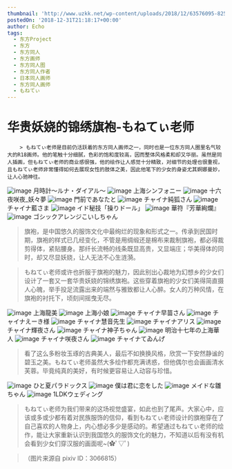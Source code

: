 ```yaml
---
thumbnail: 'http://www.uzkk.net/wp-content/uploads/2018/12/63576095-825x510.png'
postedOn: '2018-12-31T21:18:17+00:00'
author: Echo
tags:
  - 东方Project
  - 东方
  - 东方同人
  - 东方画师
  - 东方同人图
  - 东方同人作者
  - 日本同人画师
  - 东方同人画师
  - もねてぃ
---
```


# 华贵妖娆的锦绣旗袍-もねてぃ老师

		> もねてぃ老师是目前仍活跃着的东方同人画师之一，同时也是一位东方同人圈里名气较大的R18画师。他的笔触十分细腻，色彩的饱和度较高，因而整体风格柔和却又华丽。虽然是同人插画，但もねてぃ老师的商业感很强，他的绘作让人感觉十分精致，对细节的处理也很重视，且もねてぃ老师非常懂得如何去展现女性的肢体之美，因此他笔下的少女的身姿尤其婀娜曼妙，让人心驰神往。

> 

![image](http://www.uzkk.net/wp-content/uploads/2018/12/56844886_p0.jpg)
月時計～ルナ・ダイアル～
![image](http://www.uzkk.net/wp-content/uploads/2018/12/57683628_p0.jpg)
上海シンフォニー
![image](http://www.uzkk.net/wp-content/uploads/2018/12/72199641_p0.jpg)
十六夜咲夜_妖々夢
![image](http://www.uzkk.net/wp-content/uploads/2018/12/66382172_p0.jpg)
門前であなたと
![image](http://www.uzkk.net/wp-content/uploads/2018/12/54113164_p0.jpg)
チャイナ純狐さん
![image](http://www.uzkk.net/wp-content/uploads/2018/12/56487980_p0.jpg)
チャイナ藍さま
![image](http://www.uzkk.net/wp-content/uploads/2018/12/62834884_p0.jpg)
イド秘技「操りドール」
![image](http://www.uzkk.net/wp-content/uploads/2018/12/63004325_p0.jpg)
華符『芳華絢爛』
![image](http://www.uzkk.net/wp-content/uploads/2018/12/71225052_p0.jpg)
ゴシックアレンジこいしちゃん
> 旗袍，是中国悠久的服饰文化中最绚烂的现象和形式之一。传承到民国时期，旗袍的样式已几经变化，不管是用绸缎还是棉布来裁制旗袍，都必得裁剪得体，紧贴腰身。那纤长流畅的线条既显高贵，又显端庄；华美得体的同时，却又尽显妖娆，让人无法不心生涟漪。

> もねてぃ老师或许也折服于旗袍的魅力，因此别出心裁地为幻想乡的少女们设计了一套又一套华贵妖娆的锦绣旗袍。这些穿着旗袍的少女们美得简直摄人心魄，举手投足流露出来的端然与雅致都让人心醉。女人的万种风情，在旗袍的衬托下，顷刻间摇曳无尽。

![image](http://www.uzkk.net/wp-content/uploads/2018/12/60314538_p0.jpg)
上海龍美
![image](http://www.uzkk.net/wp-content/uploads/2018/12/61855006_p0.jpg)
上海小娘
![image](http://www.uzkk.net/wp-content/uploads/2018/12/63576095_p0.jpg)
チャイナ早苗さん
![image](http://www.uzkk.net/wp-content/uploads/2018/12/59554554_p0.jpg)
チャイナえーき様
![image](http://www.uzkk.net/wp-content/uploads/2018/12/59192484_p0.jpg)
チャイナ慧音先生
![image](http://www.uzkk.net/wp-content/uploads/2018/12/60263222_p0.jpg)
チャイナアリス
![image](http://www.uzkk.net/wp-content/uploads/2018/12/51683638_p0.jpg)
チャイナ輝夜さん
![image](http://www.uzkk.net/wp-content/uploads/2018/12/54226413_p0.jpg)
チャイナ神子ちゃん
![image](http://www.uzkk.net/wp-content/uploads/2018/12/70798219_p0.jpg)
明治十七年の上海華人
![image](http://www.uzkk.net/wp-content/uploads/2018/12/54130821_p0-1.jpg)
チャイナ咲夜さん
![image](http://www.uzkk.net/wp-content/uploads/2018/12/61838951_p0.jpg)
チャイナてゐんげ
> 看了这么多粉妆玉琢的古典美人，最后不如换换风格，欣赏一下安然静谧的碧玉之美。もねてぃ老师虽然大多绘作都充满诱惑，但他偶尔也会画画清水芙蓉。毕竟纯真的美好，有时候更容易让人动容与珍惜。

![image](http://www.uzkk.net/wp-content/uploads/2018/12/45347790_p0.jpg)
ひと夏パラドックス
![image](http://www.uzkk.net/wp-content/uploads/2018/12/46368171_p0.jpg)
僕は君に恋をした
![image](http://www.uzkk.net/wp-content/uploads/2018/12/67745046_p0.jpg)
メイドな雛ちゃん
![image](http://www.uzkk.net/wp-content/uploads/2018/12/54053568_p0.jpg)
1LDKウェディング
> もねてぃ老师为我们带来的这场视觉盛宴，如此也到了尾声。大家心中，应该或多或少都有着对民族服饰的信仰，看到もねてぃ老师设计的旗袍穿在了自己喜欢的人物身上，内心想必多少是感动的。希望通过もねてぃ老师的绘作，能让大家重新认识到我国悠久的服饰文化的魅力，不知道以后有没有机会看到少女们穿汉服的画面呢~(✿ﾟ▽ﾟ)

> （图片来源自 pixiv ID：3066815）

	